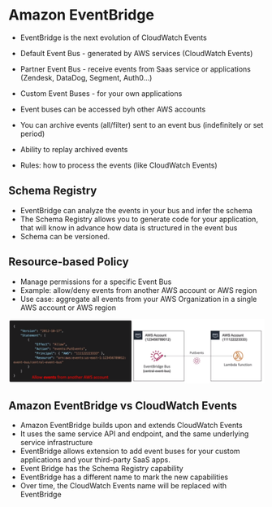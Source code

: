 # Amazon EventBridge

- EventBridge is the next evolution of CloudWatch Events
- Default Event Bus - generated by AWS services (CloudWatch Events)
- Partner Event Bus - receive events from Saas service or applications (Zendesk, DataDog, Segment, Auth0...)
- Custom Event Buses - for your own applications
- Event buses can be accessed byh other AWS accounts
- You can archive events (all/filter) sent to an event bus (indefinitely or set period)
- Ability to replay archived events

- Rules: how to process the events (like CloudWatch Events)

## Schema Registry

- EventBridge can analyze the events in your bus and infer the schema
- The Schema Registry allows you to generate code for your application, that will know in advance how data is structured in the event bus
- Schema can be versioned.

## Resource-based Policy

- Manage permissions for a specific Event Bus
- Example: allow/deny events from another AWS account or AWS region
- Use case: aggregate all events from your AWS Organization in a single AWS account or AWS region

![](img/2022-04-26-10-10-31.png)

## Amazon EventBridge vs CloudWatch Events

- Amazon EventBridge builds upon and extends CloudWatch Events
- It uses the same service API and endpoint, and the same underlying service infrastructure
- EventBridge allows extension to add event buses for your custom applications and your third-party SaaS apps.
- Event Bridge has the Schema Registry capability
- EventBridge has a different name to mark the new capabilities
- Over time, the  CloudWatch Events name will be replaced with EventBridge

